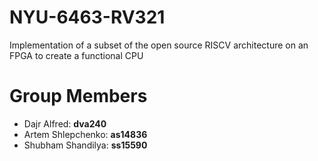 # NYU-6463-RV321
Implementation of a subset of the open source RISCV architecture on an FPGA to create a functional CPU

# Group Members
  - Dajr Alfred:        <b>dva240</b><br>
  - Artem Shlepchenko:  <b>as14836</b><br>
  - Shubham Shandilya:  <b>ss15590</b><br>
